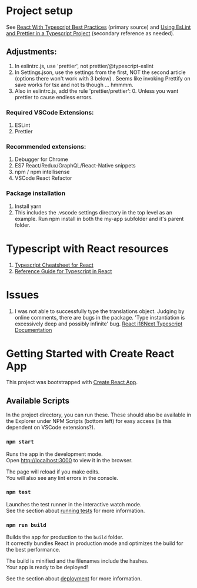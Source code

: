 # Project setup

See [React With Typescript Best Practices](https://www.sitepoint.com/react-with-typescript-best-practices/) (primary source) and [Using EsLint and Prettier in a Typescript Project](https://robertcooper.me/post/using-eslint-and-prettier-in-a-typescript-project) (secondary reference as needed).

## Adjustments:

1. In eslintrc.js, use 'prettier', not prettier/@typescript-eslint
2. In Settings.json, use the settings from the first, NOT the second article (options there won't work with 3 below) . Seems like invoking Prettify on save works for tsx and not ts though ... hmmmm.
3. Also in eslintrc.js, add the rule 'prettier/prettier': 0. Unless you want prettier to cause endless errors.

### Required VSCode Extensions:

1. ESLint
2. Prettier

### Recommended extensions:

1. Debugger for Chrome
2. ES7 React/Redux/GraphQL/React-Native snippets
3. npm / npm intellisense
4. VSCode React Refactor

### Package installation

1. Install yarn
2. This includes the .vscode settings directory in the top level as an example. Run npm install in both the my-app subfolder and it's parent folder.

# Typescript with React resources

1. [Typescript Cheatsheet for React](https://github.com/typescript-cheatsheets/react)
2. [Reference Guide for Typescript in React](https://blog.logrocket.com/your-reference-guide-to-using-typescript-in-react/)

# Issues

1. I was not able to successfully type the translations object. Judging by online comments, there are bugs in the package. 'Type instantiation is excessively deep and possibly infinite' bug. [React i18Next Typescript Documentation](https://react.i18next.com/latest/typescript)

# Getting Started with Create React App

This project was bootstrapped with [Create React App](https://github.com/facebook/create-react-app).

## Available Scripts

In the project directory, you can run these. These should also be available in the Explorer under NPM Scripts (bottom left) for easy access (is this dependent on VSCode extensions?).

### `npm start`

Runs the app in the development mode.\
Open [http://localhost:3000](http://localhost:3000) to view it in the browser.

The page will reload if you make edits.\
You will also see any lint errors in the console.

### `npm test`

Launches the test runner in the interactive watch mode.\
See the section about [running tests](https://facebook.github.io/create-react-app/docs/running-tests) for more information.

### `npm run build`

Builds the app for production to the `build` folder.\
It correctly bundles React in production mode and optimizes the build for the best performance.

The build is minified and the filenames include the hashes.\
Your app is ready to be deployed!

See the section about [deployment](https://facebook.github.io/create-react-app/docs/deployment) for more information.
